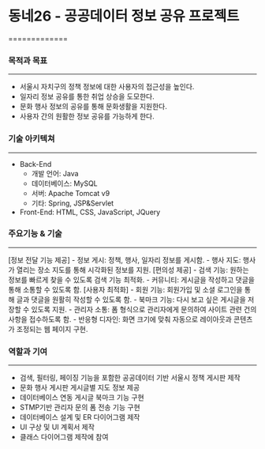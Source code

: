 # 동네26 - 공공데이터 정보 공유 프로젝트
=============

### 목적과 목표
-------------
  - 서울시 자치구의 정책 정보에 대한 사용자의 접근성을 높인다.
  - 일자리 정보 공유를 통한 취업 상승을 도모한다.
  - 문화 행사 정보의 공유를 통해 문화생활을 지원한다.
  - 사용자 간의 원활한 정보 공유를 가능하게 한다.



### 기술 아키텍쳐
-------------
  - Back-End
    - 개발 언어: Java
    - 데이터베이스: MySQL
    - 서버: Apache Tomcat v9
    - 기타: Spring, JSP&Servlet
  - Front-End: HTML, CSS, JavaScript, JQuery



### 주요기능 & 기술
-------------
  [정보 전달 기능 제공]
    - 정보 게시: 정책, 행사, 일자리 정보를 게시함.
    - 행사 지도: 행사가 열리는 장소 지도를 통해 시각화된 정보를 지원.
  [편의성 제공]
    - 검색 기능: 원하는 정보를 빠르게 찾을 수 있도록 검색 기능 최적화.
    - 커뮤니티: 게시글을 작성하고 댓글을 통해 소통할 수 있도록 함.
  [사용자 최적화]
    - 회원 기능: 회원가입 및 소셜 로그인을 통해 글과 댓글을 원활히 작성할 수 있도록 함.
    - 북마크 기능: 다시 보고 싶은 게시글을 저장할 수 있도록 지원.
    - 관리자 소통: 폼 형식으로 관리자에게 문의하여 사이트 관련 건의 사항을 접수하도록 함.
    - 반응형 디자인: 화면 크기에 맞춰 자동으로 레이아웃과 콘텐츠가 조정되는 웹 페이지 구현.



### 역할과 기여
-------------
  - 검색, 필터링, 페이징 기능을 포함한 공공데이터 기반 서울시 정책 게시판 제작
  - 문화 행사 게시판 게시글별 지도 정보 제공
  - 데이터베이스 연동 게시글 북마크 기능 구현
  - STMP기반 관리자 문의 폼 전송 기능 구현
  - 데이터베이스 설계 및 ER 다이어그램 제작
  - UI 구상 및 UI 계획서 제작
  - 클래스 다이어그램 제작에 참여
